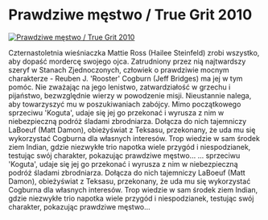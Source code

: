 Prawdziwe męstwo / True Grit 2010 
=============
[![Prawdziwe męstwo / True Grit 2010 ](http://vidos.pl/images/player.gif)](http://vidos.pl/prawdziwe-mestwo-true-grit-2010)

 Czternastoletnia wieśniaczka Mattie Ross (Hailee Steinfeld) zrobi wszystko, aby dopaść mordercę swojego ojca. Zatrudniony przez nią najtwardszy szeryf w Stanach Zjednoczonych, człowiek o prawdziwie mocnym charakterze - Reuben J. 'Rooster' Cogburn (Jeff Bridges) ma jej w tym pomóc. Nie zważając na jego lenistwo, zatwardziałość w grzechu i pijaństwo, bezwzględnie wierzy w powodzenie misji. Nieustannie nalega, aby towarzyszyć mu w poszukiwaniach zabójcy. Mimo początkowego sprzeciwu 'Koguta', udaje się jej go przekonać i wyrusza z nim w niebezpieczną podróż śladami zbrodniarza. Dołącza do nich tajemniczy LaBoeuf (Matt Damon), obieżyświat z Teksasu, przekonany, że uda mu się wykorzystać Cogburna dla własnych interesów. Trop wiedzie w sam środek ziem Indian, gdzie niezwykłe trio napotka wiele przygód i niespodzianek, testując swój charakter, pokazując prawdziwe męstwo...   ... sprzeciwu 'Koguta', udaje się jej go przekonać i wyrusza z nim w niebezpieczną podróż śladami zbrodniarza. Dołącza do nich tajemniczy LaBoeuf (Matt Damon), obieżyświat z Teksasu, przekonany, że uda mu się wykorzystać Cogburna dla własnych interesów. Trop wiedzie w sam środek ziem Indian, gdzie niezwykłe trio napotka wiele przygód i niespodzianek, testując swój charakter, pokazując prawdziwe męstwo...
